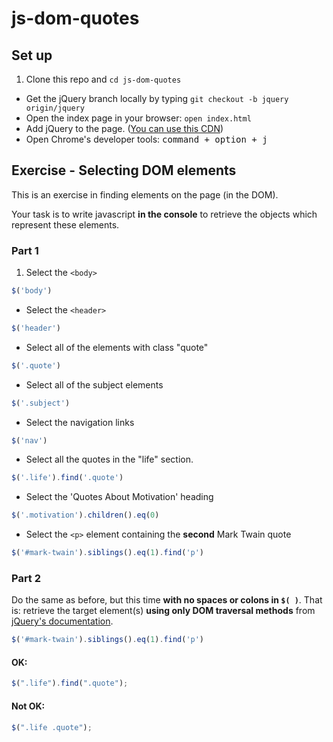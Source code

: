# js-dom-quotes
## Set up

1. Clone this repo and `cd js-dom-quotes`
-  Get the jQuery branch locally by typing `git checkout -b jquery origin/jquery`
- Open the index page in your browser: `open index.html`
- Add jQuery to the page. ([You can use this CDN](https://ajax.googleapis.com/ajax/libs/jquery/2.2.4/jquery.min.js))
- Open Chrome's developer tools: <kbd>command + option + j</kbd>

## Exercise - Selecting DOM elements

This is an exercise in finding elements on the page (in the DOM).

Your task is to write javascript **in the console** to retrieve the objects which represent these elements.

### Part 1

1. Select the `<body>`
```js
$('body')
```
- Select the `<header>`
```js
$('header')
```
- Select all of the elements with class "quote"
```js
$('.quote')
```
- Select all of the subject elements
```js
$('.subject')
```
- Select the navigation links
```js
$('nav')
```
- Select all the quotes in the "life" section.
```js
$('.life').find('.quote')
```
- Select the 'Quotes About Motivation' heading
```js
$('.motivation').children().eq(0)
```
- Select the `<p>` element containing the **second** Mark Twain quote
```js
$('#mark-twain').siblings().eq(1).find('p')
```

### Part 2

Do the same as before, but this time **with no spaces or colons in `$( )`**. That is: retrieve the target element(s) **using only DOM traversal methods** from [jQuery's documentation](http://api.jquery.com/category/traversing/tree-traversal/).
```js
$('#mark-twain').siblings().eq(1).find('p')
```

#### OK:

```js
$(".life").find(".quote");
```

#### Not OK:

```js
$(".life .quote");
```
